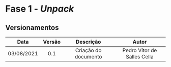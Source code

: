 # Fase 1 - <i>Unpack</i>

## Versionamentos

|Data|Versão|Descrição|Autor|
|:--------:|:---:|:-------------------: |:-----------------------:|
|03/08/2021| 0.1 | Criação do documento | Pedro Vítor de Salles Cella | 

